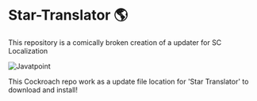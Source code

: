# Star-Translator 🌎
 This repository is a comically broken creation of a updater for SC Localization
 
 ![Javatpoint](https://pa1.aminoapps.com/7556/290db318026cf9d2f2bb3b9c817b06c127a873b4r1-300-300_00.gif)

This Cockroach repo work as a update file location for 'Star Translator' to download and install! 